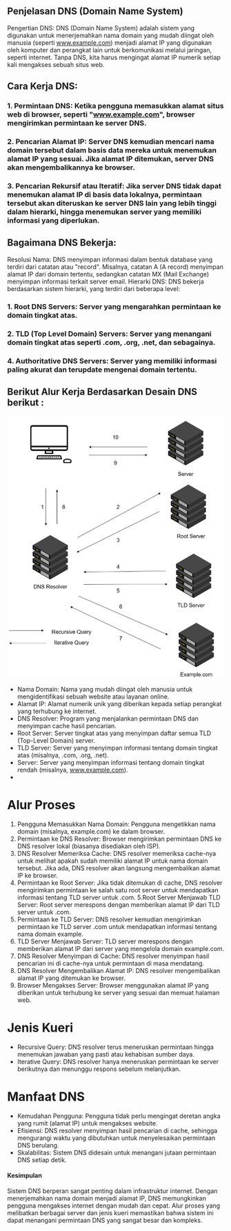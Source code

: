 ## Penjelasan DNS (Domain Name System)

Pengertian DNS: DNS (Domain Name System) adalah sistem yang digunakan untuk menerjemahkan nama domain yang mudah diingat oleh manusia (seperti www.example.com) menjadi alamat IP yang digunakan oleh komputer dan perangkat lain untuk berkomunikasi melalui jaringan, seperti internet. Tanpa DNS, kita harus mengingat alamat IP numerik setiap kali mengakses sebuah situs web.

##   Cara Kerja DNS:

### 1. Permintaan DNS: Ketika pengguna memasukkan alamat situs web di browser, seperti "www.example.com", browser mengirimkan permintaan ke server DNS.
### 2. Pencarian Alamat IP: Server DNS kemudian mencari nama domain tersebut dalam basis data mereka untuk menemukan alamat IP yang sesuai. Jika alamat IP ditemukan, server DNS akan mengembalikannya ke browser.
### 3. Pencarian Rekursif atau Iteratif: Jika server DNS tidak dapat menemukan alamat IP di basis data lokalnya, permintaan tersebut akan diteruskan ke server DNS lain yang lebih tinggi dalam hierarki, hingga menemukan server yang memiliki informasi yang diperlukan.

## Bagaimana DNS Bekerja:

Resolusi Nama: DNS menyimpan informasi dalam bentuk database yang terdiri dari catatan atau "record". Misalnya, catatan A (A record) menyimpan alamat IP dari domain tertentu, sedangkan catatan MX (Mail Exchange) menyimpan informasi terkait server email.
Hierarki DNS: DNS bekerja berdasarkan sistem hierarki, yang terdiri dari beberapa level:
### 1. Root DNS Servers: Server yang mengarahkan permintaan ke domain tingkat atas.
### 2. TLD (Top Level Domain) Servers: Server yang menangani domain tingkat atas seperti .com, .org, .net, dan sebagainya.
### 4. Authoritative DNS Servers: Server yang memiliki informasi paling akurat dan terupdate mengenai domain tertentu.

## Berikut Alur Kerja Berdasarkan Desain DNS berikut :
 ![alt text](https://github.com/MNURRIZAPAHLEVI/Jaringan/blob/main/DNS/DNS.drawio.png?raw=true)

 -  Nama Domain: Nama yang mudah diingat oleh manusia untuk mengidentifikasi sebuah website atau layanan online.
 -  Alamat IP: Alamat numerik unik yang diberikan kepada setiap perangkat yang terhubung ke internet.
 -  DNS Resolver: Program yang menjalankan permintaan DNS dan menyimpan cache hasil pencarian.
 -  Root Server: Server tingkat atas yang menyimpan daftar semua TLD (Top-Level Domain) server.
 -  TLD Server: Server yang menyimpan informasi tentang domain tingkat atas (misalnya, .com, .org, .net).
 -  Server: Server yang menyimpan informasi tentang domain tingkat rendah (misalnya, www.example.com).
 -  
# Alur Proses
1. Pengguna Memasukkan Nama Domain: Pengguna mengetikkan nama domain (misalnya, example.com) ke dalam browser.
2. Permintaan ke DNS Resolver: Browser mengirimkan permintaan DNS ke DNS resolver lokal (biasanya disediakan oleh ISP).
3. DNS Resolver Memeriksa Cache: DNS resolver memeriksa cache-nya untuk melihat apakah sudah memiliki alamat IP untuk nama domain tersebut. Jika ada, DNS resolver akan langsung mengembalikan alamat IP ke browser.
4. Permintaan ke Root Server: Jika tidak ditemukan di cache, DNS resolver mengirimkan permintaan ke salah satu root server untuk mendapatkan informasi tentang TLD server untuk .com.
5.Root Server Menjawab TLD Server: Root server merespons dengan memberikan alamat IP dari TLD server untuk .com.
6. Permintaan ke TLD Server: DNS resolver kemudian mengirimkan permintaan ke TLD server .com untuk mendapatkan informasi tentang nama domain example.
7. TLD Server Menjawab Server: TLD server merespons dengan memberikan alamat IP dari server yang mengelola domain example.com.
8. DNS Resolver Menyimpan di Cache: DNS resolver menyimpan hasil pencarian ini di cache-nya untuk permintaan di masa mendatang.
9. DNS Resolver Mengembalikan Alamat IP: DNS resolver mengembalikan alamat IP yang ditemukan ke browser.
10. Browser Mengakses Server: Browser menggunakan alamat IP yang diberikan untuk terhubung ke server yang sesuai dan memuat halaman web.

# Jenis Kueri
- Recursive Query: DNS resolver terus meneruskan permintaan hingga menemukan jawaban yang pasti atau kehabisan sumber daya.
- Iterative Query: DNS resolver hanya meneruskan permintaan ke server berikutnya dan menunggu respons sebelum melanjutkan.

# Manfaat DNS
- Kemudahan Pengguna: Pengguna tidak perlu mengingat deretan angka yang rumit (alamat IP) untuk mengakses website.
- Efisiensi: DNS resolver menyimpan hasil pencarian di cache, sehingga mengurangi waktu yang dibutuhkan untuk menyelesaikan permintaan DNS berulang.
- Skalabilitas: Sistem DNS didesain untuk menangani jutaan permintaan DNS setiap detik.

#### Kesimpulan
Sistem DNS berperan sangat penting dalam infrastruktur internet. Dengan menerjemahkan nama domain menjadi alamat IP, DNS memungkinkan pengguna mengakses internet dengan mudah dan cepat. Alur proses yang melibatkan berbagai server dan jenis kueri memastikan bahwa sistem ini dapat menangani permintaan DNS yang sangat besar dan kompleks.
